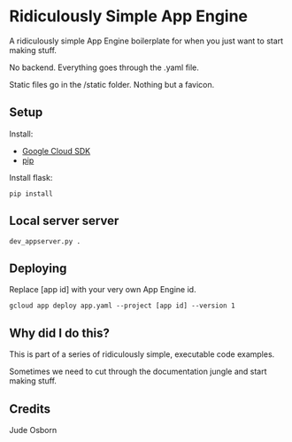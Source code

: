 # Ridiculously Simple App Engine

A ridiculously simple App Engine boilerplate for when you just want to start making stuff.

No backend. Everything goes through the .yaml file. 

Static files go in the /static folder. Nothing but a favicon.

## Setup

Install:
 * [Google Cloud SDK](https://cloud.google.com/sdk/docs/install)
 * [pip](https://pip.pypa.io/en/stable/installing)

Install flask:

	pip install

## Local server server

	dev_appserver.py .

## Deploying

Replace [app id] with your very own App Engine id.

	gcloud app deploy app.yaml --project [app id] --version 1

## Why did I do this?

This is part of a series of ridiculously simple, executable code examples. 

Sometimes we need to cut through the documentation jungle and start making stuff.

## Credits

Jude Osborn
